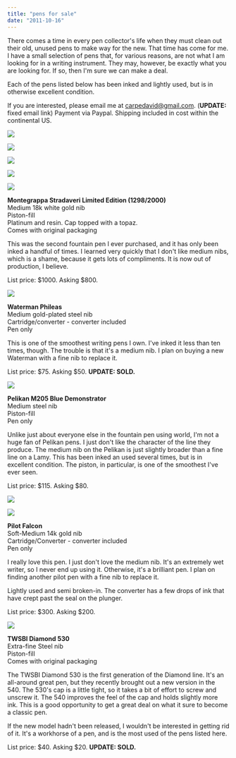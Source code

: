 ```yaml
---
title: "pens for sale"
date: "2011-10-16"
---
```


There comes a time in every pen collector's life when they must clean out their old, unused pens to make way for the new. That time has come for me. I have a small selection of pens that, for various reasons, are not what I am looking for in a writing instrument. They may, however, be exactly what you are looking for. If so, then I'm sure we can make a deal.

Each of the pens listed below has been inked and lightly used, but is in otherwise excellent condition.

If you are interested, please email me at [carpedavid@gmail.com](mailto:carpedavid@gmail.com). (**UPDATE:** fixed email link) Payment via Paypal. Shipping included in cost within the continental US.

[![](http://s3.media.squarespace.com/production/1431296/16917466/-9vyXnpRnZDo/Tpsa6WjSbYI/AAAAAAAAAXY/ZetU8qPP_6M/s400/IMG_0348.JPG)](http://s3.media.squarespace.com/production/1431296/16917466/-9vyXnpRnZDo/Tpsa6WjSbYI/AAAAAAAAAXY/ZetU8qPP_6M/s1600/IMG_0348.JPG)

  

[![](http://s3.media.squarespace.com/production/1431296/16917466/-ijzRcoxgcSg/Tpsa6yOIBmI/AAAAAAAAAXg/n2A4vobn5gk/s400/IMG_0355.JPG)](http://s3.media.squarespace.com/production/1431296/16917466/-ijzRcoxgcSg/Tpsa6yOIBmI/AAAAAAAAAXg/n2A4vobn5gk/s1600/IMG_0355.JPG)

  

[![](http://s3.media.squarespace.com/production/1431296/16917466/-KDAfwIeWFds/Tpsdj8HpB3I/AAAAAAAAAYo/vVTeZjqcFC0/s400/IMG_0493.JPG)](http://s3.media.squarespace.com/production/1431296/16917466/-KDAfwIeWFds/Tpsdj8HpB3I/AAAAAAAAAYo/vVTeZjqcFC0/s1600/IMG_0493.JPG)

  

[![](http://s3.media.squarespace.com/production/1431296/16917466/-ybx-XqOP8No/TpsdkafKCaI/AAAAAAAAAYw/87mx7KnZJDY/s400/IMG_0494.JPG)](http://s3.media.squarespace.com/production/1431296/16917466/-ybx-XqOP8No/TpsdkafKCaI/AAAAAAAAAYw/87mx7KnZJDY/s1600/IMG_0494.JPG)

  

[![](http://s3.media.squarespace.com/production/1431296/16917466/-7dl7IOv4KRg/TpsdlMCYciI/AAAAAAAAAY4/D_t1J5qyt-M/s400/IMG_0496.jpg)](http://s3.media.squarespace.com/production/1431296/16917466/-7dl7IOv4KRg/TpsdlMCYciI/AAAAAAAAAY4/D_t1J5qyt-M/s1600/IMG_0496.jpg)

  

  
**Montegrappa Stradaveri Limited Edition (1298/2000)**  
Medium 18k white gold nib  
Piston-fill  
Platinum and resin. Cap topped with a topaz.  
Comes with original packaging

This was the second fountain pen I ever purchased, and it has only been inked a handful of times. I learned very quickly that I don't like medium nibs, which is a shame, because it gets lots of compliments. It is now out of production, I believe.

List price: $1000. Asking $800.

[![](http://s3.media.squarespace.com/production/1431296/16917466/-QGX6h2Zg4H0/TpsbGyf_OhI/AAAAAAAAAXo/ZOdniWqfUO4/s400/IMG_0356.JPG)](http://s3.media.squarespace.com/production/1431296/16917466/-QGX6h2Zg4H0/TpsbGyf_OhI/AAAAAAAAAXo/ZOdniWqfUO4/s1600/IMG_0356.JPG)

  
**Waterman Phileas**  
Medium gold-plated steel nib  
Cartridge/converter - converter included  
Pen only

This is one of the smoothest writing pens I own. I've inked it less than ten times, though. The trouble is that it's a medium nib. I plan on buying a new Waterman with a fine nib to replace it.

List price: $75. Asking $50. **UPDATE: SOLD.**

[![](http://s3.media.squarespace.com/production/1431296/16917466/-ZNksDz-9Jd4/TpsbPoWvohI/AAAAAAAAAXw/r9xhHaUnoRQ/s400/IMG_0347.JPG)](http://s3.media.squarespace.com/production/1431296/16917466/-ZNksDz-9Jd4/TpsbPoWvohI/AAAAAAAAAXw/r9xhHaUnoRQ/s1600/IMG_0347.JPG)

  
**Pelikan M205 Blue Demonstrator**  
Medium steel nib  
Piston-fill  
Pen only

Unlike just about everyone else in the fountain pen using world, I'm not a huge fan of Pelikan pens. I just don't like the character of the line they produce. The medium nib on the Pelikan is just slightly broader than a fine line on a Lamy. This has been inked an used several times, but is in excellent condition. The piston, in particular, is one of the smoothest I've ever seen.

List price: $115. Asking $80.

[![](http://s3.media.squarespace.com/production/1431296/16917466/-yPLOjnAuobw/TpsbVsQO_4I/AAAAAAAAAX4/7fihr7jrPwk/s400/IMG_0357.JPG)](http://s3.media.squarespace.com/production/1431296/16917466/-yPLOjnAuobw/TpsbVsQO_4I/AAAAAAAAAX4/7fihr7jrPwk/s1600/IMG_0357.JPG)

  

[![](http://s3.media.squarespace.com/production/1431296/16917466/-0YqWmbb93wQ/TpsbjOp5I4I/AAAAAAAAAYI/NNggCXe7MMM/s320/IMG_0358.jpg)](http://s3.media.squarespace.com/production/1431296/16917466/-0YqWmbb93wQ/TpsbjOp5I4I/AAAAAAAAAYI/NNggCXe7MMM/s1600/IMG_0358.jpg)

  

**Pilot Falcon**  
Soft-Medium 14k gold nib  
Cartridge/Converter - converter included  
Pen only

I really love this pen. I just don't love the medium nib. It's an extremely wet writer, so I never end up using it. Otherwise, it's a brilliant pen. I plan on finding another pilot pen with a fine nib to replace it.

Lightly used and semi broken-in. The converter has a few drops of ink that have crept past the seal on the plunger.

List price: $300. Asking $200.

[![](http://s3.media.squarespace.com/production/1431296/16917466/-cEPSASGw4Xs/TpsbeCbLM_I/AAAAAAAAAYA/6JnTZ2Ioe8E/s400/IMG_0361.JPG)](http://s3.media.squarespace.com/production/1431296/16917466/-cEPSASGw4Xs/TpsbeCbLM_I/AAAAAAAAAYA/6JnTZ2Ioe8E/s1600/IMG_0361.JPG)

  
**TWSBI Diamond 530**  
Extra-fine Steel nib  
Piston-fill  
Comes with original packaging

The TWSBI Diamond 530 is the first generation of the Diamond line. It's an all-around great pen, but they recently brought out a new version in the 540. The 530's cap is a little tight, so it takes a bit of effort to screw and unscrew it. The 540 improves the feel of the cap and holds slightly more ink. This is a good opportunity to get a great deal on what it sure to become a classic pen.

If the new model hadn't been released, I wouldn't be interested in getting rid of it. It's a workhorse of a pen, and is the most used of the pens listed here.

List price: $40. Asking $20. **UPDATE: SOLD.**
